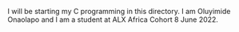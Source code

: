 I will be starting my C programming in this directory. I am Oluyimide Onaolapo and I am a student at ALX Africa Cohort 8 June 2022.

